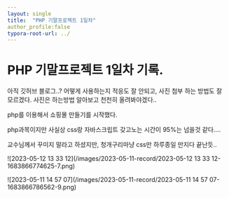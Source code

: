 ```yaml
---
layout: single
title:  "PHP 기말프로젝트 1일차"
author_profile:false
typora-root-url: ../
---
```


# PHP 기말프로젝트 1일차 기록.

아직 깃허브 블로그..? 어떻게 사용하는지 적응도 잘 안되고, 사진 첨부 하는 방법도 잘 모르겠다.
사진은 하는방법 알아보고 천천히 올려봐야겠다..

php를 이용해서 쇼핑몰 만들기를 시작했다.

php과목이지만 사실상 css랑 자바스크립트 갖고노는 시간이 95%는 넘을것 같다....

교수님께서 꾸미지 말라고 하셨지만, 청개구리마냥 css만 하루종일 만지다 끝난듯..

![2023-05-12 13 33 12](/images/2023-05-11-record/2023-05-12 13 33 12-1683866774625-7.png)

![2023-05-11 14 57 07](/images/2023-05-11-record/2023-05-11 14 57 07-1683866786562-9.png)
